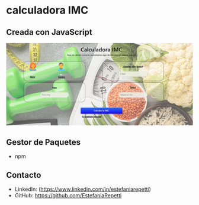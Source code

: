 # calculadora IMC
## Creada con JavaScript 

![Web:](https://github.com/estefaniarepetti/calculadora/blob/main/img/calculadora.jpg)

## Gestor de Paquetes
- npm

## Contacto
- LinkedIn: (https://www.linkedin.com/in/estefaniarepetti)
- GitHub: https://github.com/EstefaniaRepetti
